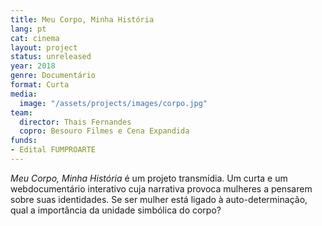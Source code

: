 ```yaml
---
title: Meu Corpo, Minha História
lang: pt
cat: cinema
layout: project
status: unreleased
year: 2018
genre: Documentário
format: Curta
media:
  image: "/assets/projects/images/corpo.jpg"
team:
  director: Thais Fernandes
  copro: Besouro Filmes e Cena Expandida
funds:
- Edital FUMPROARTE
---
```


_Meu Corpo, Minha História_ é um projeto transmídia. Um curta e um webdocumentário interativo cuja narrativa provoca mulheres a pensarem sobre suas identidades. Se ser mulher está ligado à auto-determinação, qual a importância da unidade simbólica do corpo?
